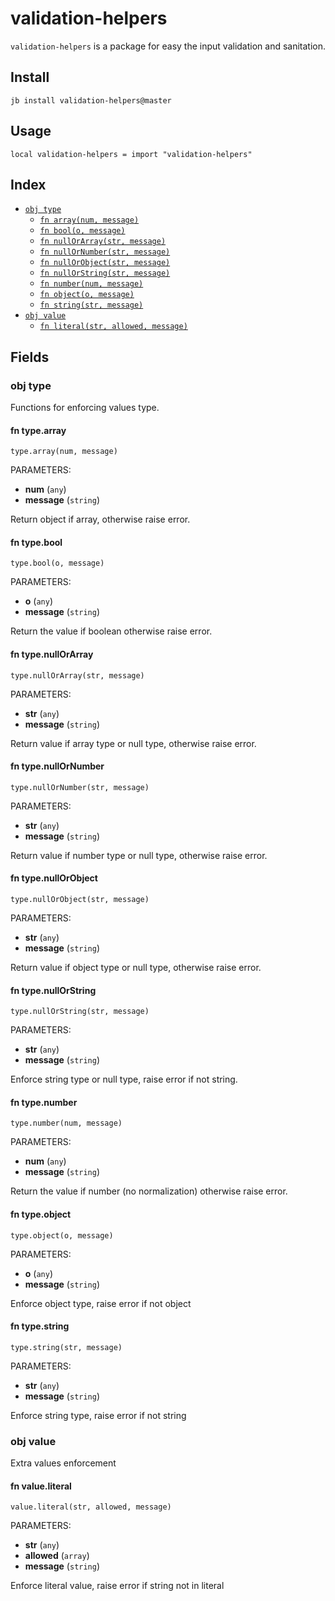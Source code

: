 # validation-helpers

`validation-helpers` is a package for easy the input validation and sanitation.

## Install

```
jb install validation-helpers@master
```

## Usage

```jsonnet
local validation-helpers = import "validation-helpers"
```


## Index

* [`obj type`](#obj-type)
  * [`fn array(num, message)`](#fn-typearray)
  * [`fn bool(o, message)`](#fn-typebool)
  * [`fn nullOrArray(str, message)`](#fn-typenullorarray)
  * [`fn nullOrNumber(str, message)`](#fn-typenullornumber)
  * [`fn nullOrObject(str, message)`](#fn-typenullorobject)
  * [`fn nullOrString(str, message)`](#fn-typenullorstring)
  * [`fn number(num, message)`](#fn-typenumber)
  * [`fn object(o, message)`](#fn-typeobject)
  * [`fn string(str, message)`](#fn-typestring)
* [`obj value`](#obj-value)
  * [`fn literal(str, allowed, message)`](#fn-valueliteral)

## Fields

### obj type

Functions for enforcing values type.

#### fn type.array

```jsonnet
type.array(num, message)
```

PARAMETERS:

* **num** (`any`)
* **message** (`string`)

Return object if array, otherwise raise error.
#### fn type.bool

```jsonnet
type.bool(o, message)
```

PARAMETERS:

* **o** (`any`)
* **message** (`string`)

Return the value if boolean otherwise raise error.
#### fn type.nullOrArray

```jsonnet
type.nullOrArray(str, message)
```

PARAMETERS:

* **str** (`any`)
* **message** (`string`)

Return value if array type or null type, otherwise raise error.
#### fn type.nullOrNumber

```jsonnet
type.nullOrNumber(str, message)
```

PARAMETERS:

* **str** (`any`)
* **message** (`string`)

Return value if number type or null type, otherwise raise error.
#### fn type.nullOrObject

```jsonnet
type.nullOrObject(str, message)
```

PARAMETERS:

* **str** (`any`)
* **message** (`string`)

Return value if object type or null type, otherwise raise error.
#### fn type.nullOrString

```jsonnet
type.nullOrString(str, message)
```

PARAMETERS:

* **str** (`any`)
* **message** (`string`)

Enforce string type or null type, raise error if not string.
#### fn type.number

```jsonnet
type.number(num, message)
```

PARAMETERS:

* **num** (`any`)
* **message** (`string`)

Return the value if number (no normalization) otherwise raise error.
#### fn type.object

```jsonnet
type.object(o, message)
```

PARAMETERS:

* **o** (`any`)
* **message** (`string`)

Enforce object type, raise error if not object
#### fn type.string

```jsonnet
type.string(str, message)
```

PARAMETERS:

* **str** (`any`)
* **message** (`string`)

Enforce string type, raise error if not string
### obj value

Extra values enforcement

#### fn value.literal

```jsonnet
value.literal(str, allowed, message)
```

PARAMETERS:

* **str** (`any`)
* **allowed** (`array`)
* **message** (`string`)

Enforce literal value, raise error if string not in literal
